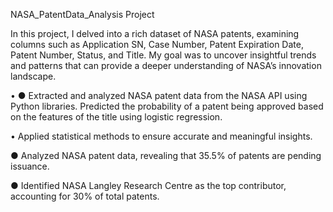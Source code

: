 NASA_PatentData_Analysis Project 

In this project, I delved into a rich dataset of NASA patents, examining columns such as Application SN, Case Number, Patent Expiration Date, Patent Number, Status, and Title. My goal was to uncover insightful trends and patterns that can provide a deeper understanding of NASA’s innovation landscape.

•	●	Extracted and analyzed NASA patent data from the NASA API using Python libraries. Predicted the  probability of a patent being approved based on the features of the title using logistic regression.

•	Applied statistical methods to ensure accurate and meaningful insights.

●	Analyzed NASA patent data, revealing that 35.5% of patents are pending issuance.

●	Identified NASA Langley Research Centre as the top contributor, accounting for 30% of total patents.
